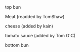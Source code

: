 <p>top bun</p>
<p>Meat (readded by TomShaw)<p>
<p>cheese (added by kain)</p>
<p>tomato sauce (added by Tom O'C)</p>
<p>bottom bun</p>
